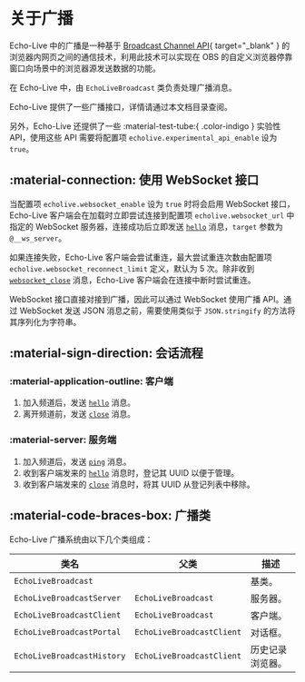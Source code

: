 # 关于广播
Echo-Live 中的广播是一种基于 [Broadcast Channel API](https://developer.mozilla.org/zh-CN/docs/Web/API/Broadcast_Channel_API){ target="_blank" } 的浏览器内网页之间的通信技术，利用此技术可以实现在 OBS 的自定义浏览器停靠窗口向场景中的浏览器源发送数据的功能。

在 Echo-Live 中，由 `EchoLiveBroadcast` 类负责处理广播消息。

Echo-Live 提供了一些广播接口，详情请通过本文档目录查阅。

另外，Echo-Live 还提供了一些 :material-test-tube:{ .color-indigo } 实验性 API，使用这些 API 需要将配置项 `echolive.experimental_api_enable` 设为 `true`。

## :material-connection: 使用 WebSocket 接口
当配置项 `echolive.websocket_enable` 设为 `true` 时将会启用 WebSocket 接口，Echo-Live 客户端会在加载时立即尝试连接到配置项 `echolive.websocket_url` 中指定的 WebSocket 服务器，连接成功后立即发送 [`hello`](api/hello.md) 消息，`target` 参数为 `@__ws_server`。

如果连接失败，Echo-Live 客户端会尝试重连，最大尝试重连次数由配置项 `echolive.websocket_reconnect_limit` 定义，默认为 5 次。除非收到 [`websocket_close`](api/websocket_close.md) 消息，Echo-Live 客户端会在连接中断时尝试重连。

WebSocket 接口直接对接到广播，因此可以通过 WebSocket 使用广播 API。通过 WebSocket 发送 JSON 消息之前，需要使用类似于 `JSON.stringify` 的方法将其序列化为字符串。

## :material-sign-direction: 会话流程
### :material-application-outline: 客户端
1. 加入频道后，发送 [`hello`](api/hello.md) 消息。
2. 离开频道前，发送 [`close`](api/close.md) 消息。

### :material-server: 服务端
1. 加入频道后，发送 [`ping`](api/ping.md) 消息。
2. 收到客户端发来的 [`hello`](api/hello.md) 消息时，登记其 UUID 以便于管理。
3. 收到客户端发来的 [`close`](api/hello.md) 消息时，将其 UUID 从登记列表中移除。

## :material-code-braces-box: 广播类
Echo-Live 广播系统由以下几个类组成：

| 类名 | 父类 | 描述 |
| - | - | - |
| `EchoLiveBroadcast` | | 基类。 |
| `EchoLiveBroadcastServer` | `EchoLiveBroadcast` | 服务器。 |
| `EchoLiveBroadcastClient` | `EchoLiveBroadcast` | 客户端。 |
| `EchoLiveBroadcastPortal` | `EchoLiveBroadcastClient` | 对话框。 |
| `EchoLiveBroadcastHistory` | `EchoLiveBroadcastClient` | 历史记录浏览器。 |